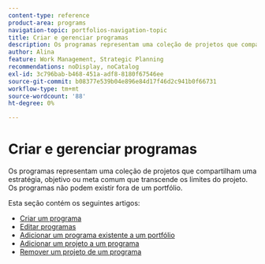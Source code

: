 ```yaml
---
content-type: reference
product-area: programs
navigation-topic: portfolios-navigation-topic
title: Criar e gerenciar programas
description: Os programas representam uma coleção de projetos que compartilham uma estratégia, objetivo ou meta comum que transcende os limites do projeto. Os programas não podem existir fora de um portfólio.
author: Alina
feature: Work Management, Strategic Planning
recommendations: noDisplay, noCatalog
exl-id: 3c796bab-b468-451a-adf8-8180f67546ee
source-git-commit: b08377e539b04e896e84d17f46d2c941b0f66731
workflow-type: tm+mt
source-wordcount: '88'
ht-degree: 0%

---
```


# Criar e gerenciar programas

Os programas representam uma coleção de projetos que compartilham uma estratégia, objetivo ou meta comum que transcende os limites do projeto. Os programas não podem existir fora de um portfólio.

Esta seção contém os seguintes artigos:

* [Criar um programa](../../../manage-work/portfolios/create-and-manage-programs/create-program.md)
* [Editar programas](../../../manage-work/portfolios/create-and-manage-programs/edit-programs.md)
* [Adicionar um programa existente a um portfólio](../../../manage-work/portfolios/create-and-manage-programs/move-program.md)
* [Adicionar um projeto a um programa](../../../manage-work/portfolios/create-and-manage-programs/add-project-to-program.md)
* [Remover um projeto de um programa](../../../manage-work/portfolios/create-and-manage-programs/remove-project-from-program.md)
